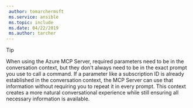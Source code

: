 ```yaml
---
 author: tomarchermsft
 ms.service: ansible
 ms.topic: include
 ms.date: 04/22/2019
 ms.author: tarcher
---
```



> [!TIP]
> When using the Azure MCP Server, required parameters need to be in the conversation context, but they don't always need to be in the exact prompt you use to call a command. If a parameter like a subscription ID is already established in the conversation context, the MCP Server can use that information without requiring you to repeat it in every prompt. This context creates a more natural conversational experience while still ensuring all necessary information is available.

